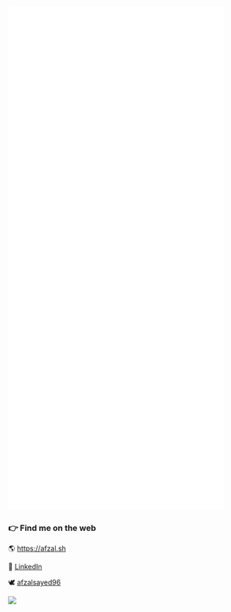 ![Metrics](github-metrics.svg)

### 👉 Find me on the web
🌎 https://afzal.sh

💼 [LinkedIn](https://www.linkedin.com/in/afzalsayed96/)

🕊 [afzalsayed96](https://twitter.com/afzalsayed96)

![](https://komarev.com/ghpvc/?username=afzalsayed96&color=red&style=flat-square&label=Profile+Views)
